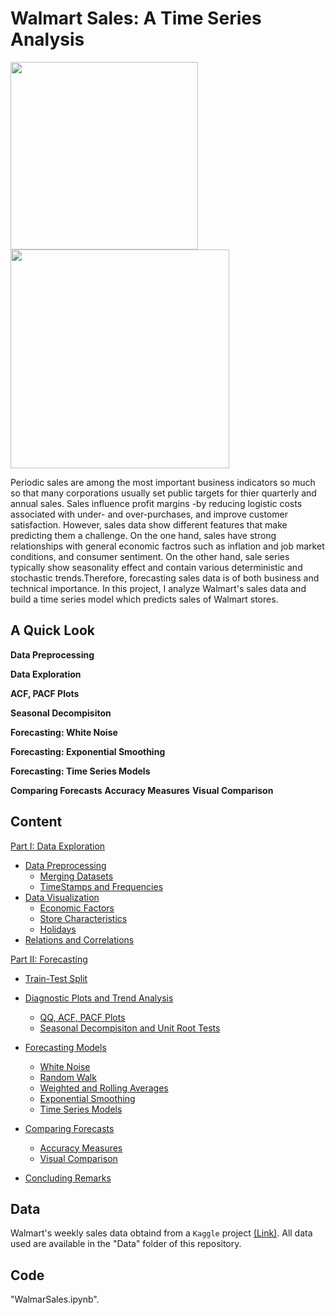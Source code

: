 # Walmart Sales: A Time Series Analysis


<img src="https://github.com/MohsenM-Git/walmart-sales/blob/main/Forecast/up-1.png" width="300"/> <img src="https://github.com/MohsenM-Git/walmart-sales/blob/main/Forecast/p-2.png" width="350"/>


Periodic sales are among the most important business indicators so much so that many corporations usually set public targets for thier quarterly and annual sales. Sales influence profit margins -by reducing logistic costs associated with under- and over-purchases, and improve customer satisfaction. However, sales data show different features that make predicting them a challenge. On the one hand, sales have strong relationships with general economic factros such as inflation and job market conditions, and consumer sentiment. On the other hand, sale series typically show seasonality effect and contain various deterministic and stochastic trends.Therefore, forecasting sales data is of both business and technical importance. In this project, I analyze Walmart's sales data and build a time series model which predicts sales of Walmart stores. 


## A Quick Look

**Data Preprocessing**

**Data Exploration**

**ACF, PACF Plots**

**Seasonal Decompisiton**

**Forecasting: White Noise**


**Forecasting: Exponential Smoothing**

**Forecasting: Time Series Models**

**Comparing Forecasts**
**Accuracy Measures**
**Visual Comparison**
    
    

## Content
[Part I: Data Exploration ](#1) 
- [Data Preprocessing](#1.1)
    * [Merging Datasets](#1.1.1)
    * [TimeStamps and Frequencies](#1.1.2)
- [Data Visualization](#1.2)
    * [Economic Factors](#1.2.1)
    * [Store Characteristics](#1.2.2)
    * [Holidays](#1.2.3)
- [Relations and Correlations](#1.3)

[Part II: Forecasting ](#2) 
- [Train-Test Split](#2.1) 
- [Diagnostic Plots and Trend Analysis](#2.2)
    * [QQ, ACF, PACF Plots](#2.2.1)
    * [Seasonal Decompisiton and Unit Root Tests](#2.2.2)
   
   
- [Forecasting Models](#2.3)
    * [White Noise](#2.3.1)
    * [Random Walk](#2.3.2)
    * [Weighted and Rolling Averages](#2.3.3)
    * [Exponential Smoothing](#2.3.4)
    * [Time Series Models](#2.3.5)
    
- [Comparing Forecasts](#2.4)
    * [Accuracy Measures](#2.4.1)
    * [Visual Comparison](#2.4.2)
- [Concluding Remarks](#2.5)


## Data
Walmart's weekly sales data obtaind from a `Kaggle` project [(Link)](https://www.kaggle.com/datasets/aslanahmedov/walmart-sales-forecast).
All data used are available in the "Data" folder of this repository.

 ## Code
 "WalmarSales.ipynb".
 